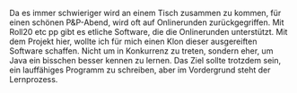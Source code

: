 Da es immer schwieriger wird an einem Tisch zusammen zu kommen, für einen schönen P&P-Abend, wird oft auf Onlinerunden zurückgegriffen. 
Mit Roll20 etc pp gibt es etliche Software, die die Onlinerunden unterstützt.
Mit dem Projekt hier, wollte ich für mich einen Klon dieser ausgereiften Software schaffen. Nicht um in Konkurrenz zu treten, sondern eher, um Java ein bisschen besser kennen zu lernen.
Das Ziel sollte trotzdem sein, ein lauffähiges Programm zu schreiben, aber im Vordergrund steht der Lernprozess.
